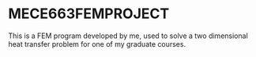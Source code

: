 # MECE663FEMPROJECT
This is a FEM program developed by me, used to solve a two dimensional heat transfer problem for one of my graduate courses.
